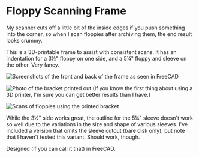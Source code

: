 # Floppy Scanning Frame

My scanner cuts off a little bit of the inside edges if you push something into the corner, so when I scan floppies after archiving them, the end result looks crummy.

This is a 3D-printable frame to assist with consistent scans. It has an indentation for a 3½" floppy on one side, and a 5¼" floppy and sleeve on the other. Very fancy.

![Screenshots of the front and back of the frame as seen in FreeCAD](images/floppy_scan_frame.png)

![Photo of the bracket printed out](images/floppy_scan_frame_photo.jpg)
(If you know the first thing about using a 3D printer, I'm sure you can get better results than I have.)

![Scans of floppies using the printed bracket](images/floppy_scan_frame_scans.jpg)

While the 3½" side works great, the outline for the 5¼" sleeve doesn't work so well due to the variations in the size and shape of various sleeves. I've included a version that omits the sleeve cutout (bare disk only), but note that I haven't tested this variant. Should work, though. 

Designed (if you can call it that) in FreeCAD.
